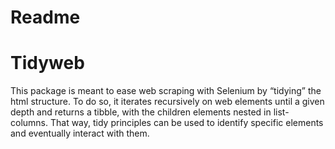 Readme
================

# Tidyweb

This package is meant to ease web scraping with Selenium by “tidying”
the html structure. To do so, it iterates recursively on web elements
until a given depth and returns a tibble, with the children elements
nested in list-columns. That way, tidy principles can be used to
identify specific elements and eventually interact with them.
